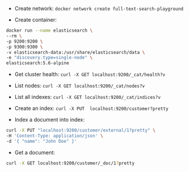 - Create network: `docker network create full-text-search-playground`

- Create container: 

``` bash
docker run --name elasticsearch \
--rm \
-p 9200:9200 \
-p 9300:9300 \
-v elasticsearch-data:/usr/share/elasticsearch/data \
-e "discovery.type=single-node" \
elasticsearch:5.6-alpine
```

- Get cluster health: `curl -X GET localhost:9200/_cat/health?v`


- List nodes: `curl -X GET localhost:9200/_cat/nodes?v`

- List all indexes: `curl -X GET localhost:9200/_cat/indices?v`

- Create an index: `curl -X PUT  localhost:9200/customer?pretty`

- Index a document into index: 

``` bash
curl -X PUT "localhost:9200/customer/external/1?pretty" \
-H 'Content-Type: application/json' \
-d '{ "name": "John Doe" }'
```

- Get a document:

``` bash
curl -X GET localhost:9200/customer/_doc/1?pretty
```


